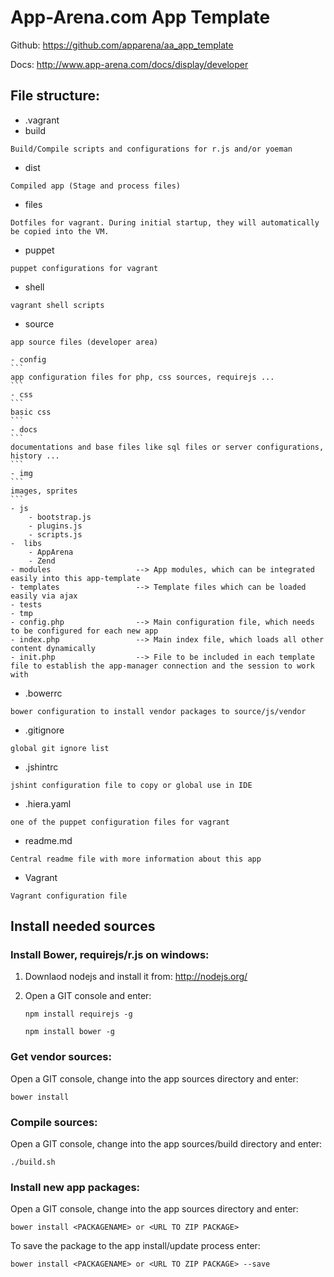 
# App-Arena.com App Template

Github: https://github.com/apparena/aa_app_template

Docs:   http://www.app-arena.com/docs/display/developer

## File structure:

- .vagrant
- build
```
Build/Compile scripts and configurations for r.js and/or yoeman
```
- dist
```
Compiled app (Stage and process files)
```
- files
```
Dotfiles for vagrant. During initial startup, they will automatically be copied into the VM.
```
- puppet
```
puppet configurations for vagrant
```
- shell
```
vagrant shell scripts
```
- source
```
app source files (developer area)
```
    - config
    ```
    app configuration files for php, css sources, requirejs ...
    ```
    - css
    ```
    basic css
    ```
    - docs
    ```
    documentations and base files like sql files or server configurations, history ...
    ```
    - img
    ```
    images, sprites
    ```
    - js
        - bootstrap.js
        - plugins.js
        - scripts.js
    -  libs
        - AppArena
        - Zend
    - modules					--> App modules, which can be integrated easily into this app-template
    - templates					--> Template files which can be loaded easily via ajax
    - tests
    - tmp
    - config.php				--> Main configuration file, which needs to be configured for each new app
    - index.php					--> Main index file, which loads all other content dynamically
    - init.php					--> File to be included in each template file to establish the app-manager connection and the session to work with
- .bowerrc
```
bower configuration to install vendor packages to source/js/vendor
```
- .gitignore
```
global git ignore list
```
- .jshintrc
```
jshint configuration file to copy or global use in IDE
```
- .hiera.yaml
```
one of the puppet configuration files for vagrant
```
- readme.md
```
Central readme file with more information about this app
```
- Vagrant
```
Vagrant configuration file
```

## Install needed sources

### Install Bower, requirejs/r.js on windows:
1. Downlaod nodejs and install it from: http://nodejs.org/
2. Open a GIT console and enter:

    ```
    npm install requirejs -g
    ```

    ```
    npm install bower -g
    ```

### Get vendor sources:
Open a GIT console, change into the app sources directory and enter:
```
bower install
```

### Compile sources:
Open a GIT console, change into the app sources/build directory and enter:
```
./build.sh
```

### Install new app packages:
Open a GIT console, change into the app sources directory and enter:
```
bower install <PACKAGENAME> or <URL TO ZIP PACKAGE>
```

To save the package to the app install/update process enter:
```
bower install <PACKAGENAME> or <URL TO ZIP PACKAGE> --save
```